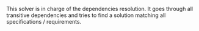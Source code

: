 This solver is in charge of the dependencies resolution.
It goes through all transitive dependencies and tries to find a solution matching all specifications / requirements.